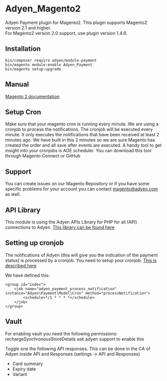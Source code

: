 # Adyen_Magento2
Adyen Payment plugin for Magento2. This plugin supports Magento2 version 2.1 and higher. <br/>
For Magento2 version 2.0 support, use plugin version 1.4.6.
## Installation ##
```
bin/composer require adyen/module-payment
bin/magento module:enable Adyen_Payment
bin/magento setup:upgrade
```

## Manual ##
[Magento 2 documentation](https://docs.adyen.com/developers/plug-ins-and-partners/magento/magento-2)

## Setup Cron ##
Make sure that your magento cron is running every minute. We are using a cronjob to process the notifications. The cronjob will be executed every minute. It only executes the notifications that have been received at least 2 minutes ago. We have built in this 2 minutes so we are sure Magento has created the order and all save after events are executed. A handy tool to get insight into your cronjobs is AOE scheduler. You can download this tool through Magento Connect or GitHub

## Support ##
You can create issues on our Magento Repository or if you have some specific problems for your account you can contact magento@adyen.com as well.

## API Library ##
This module is using the Adyen APIs Library for PHP for all (API) connections to Adyen.
<a href="https://github.com/Adyen/adyen-php-api-library" target="_blank">This library can be found here</a>

## Setting up cronjob ##
The notifications of Adyen (this will give you the indication of the payment status) is processed by a cronjob. You need to setup your cronjob. <a href="http://devdocs.magento.com/guides/v2.0/config-guide/cli/config-cli-subcommands-cron.html" target="_blank">This is described here</a>

We have defined this:

```
<group id="index">
    <job name="adyen_payment_process_notification" instance="Adyen\Payment\Model\Cron" method="processNotification">
        <schedule>*/1 * * * *</schedule>
    </job>
</group>
```

## Vault ##
For enabling vault you need the following permissions:
rechargeSynchronousStoreDetails ask adyen support to enable this

Toggle one the following API responses. This can be done in the CA of Adyen inside API and Responses (settings -> API and Responses)
* Card summary
* Expiry date
* Variant